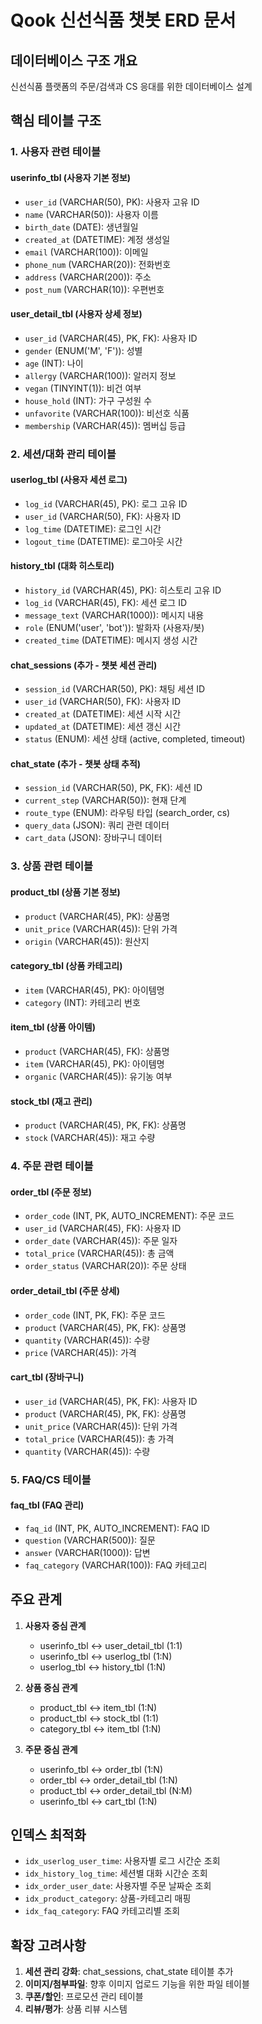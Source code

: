 # Qook 신선식품 챗봇 ERD 문서

## 데이터베이스 구조 개요
신선식품 플랫폼의 주문/검색과 CS 응대를 위한 데이터베이스 설계

## 핵심 테이블 구조

### 1. 사용자 관련 테이블

#### userinfo_tbl (사용자 기본 정보)
- `user_id` (VARCHAR(50), PK): 사용자 고유 ID
- `name` (VARCHAR(50)): 사용자 이름
- `birth_date` (DATE): 생년월일
- `created_at` (DATETIME): 계정 생성일
- `email` (VARCHAR(100)): 이메일
- `phone_num` (VARCHAR(20)): 전화번호
- `address` (VARCHAR(200)): 주소
- `post_num` (VARCHAR(10)): 우편번호

#### user_detail_tbl (사용자 상세 정보)
- `user_id` (VARCHAR(45), PK, FK): 사용자 ID
- `gender` (ENUM('M', 'F')): 성별
- `age` (INT): 나이
- `allergy` (VARCHAR(100)): 알러지 정보
- `vegan` (TINYINT(1)): 비건 여부
- `house_hold` (INT): 가구 구성원 수
- `unfavorite` (VARCHAR(100)): 비선호 식품
- `membership` (VARCHAR(45)): 멤버십 등급

### 2. 세션/대화 관리 테이블

#### userlog_tbl (사용자 세션 로그)
- `log_id` (VARCHAR(45), PK): 로그 고유 ID
- `user_id` (VARCHAR(50), FK): 사용자 ID
- `log_time` (DATETIME): 로그인 시간
- `logout_time` (DATETIME): 로그아웃 시간

#### history_tbl (대화 히스토리)
- `history_id` (VARCHAR(45), PK): 히스토리 고유 ID
- `log_id` (VARCHAR(45), FK): 세션 로그 ID
- `message_text` (VARCHAR(1000)): 메시지 내용
- `role` (ENUM('user', 'bot')): 발화자 (사용자/봇)
- `created_time` (DATETIME): 메시지 생성 시간

#### chat_sessions (추가 - 챗봇 세션 관리)
- `session_id` (VARCHAR(50), PK): 채팅 세션 ID
- `user_id` (VARCHAR(50), FK): 사용자 ID
- `created_at` (DATETIME): 세션 시작 시간
- `updated_at` (DATETIME): 세션 갱신 시간
- `status` (ENUM): 세션 상태 (active, completed, timeout)

#### chat_state (추가 - 챗봇 상태 추적)
- `session_id` (VARCHAR(50), PK, FK): 세션 ID
- `current_step` (VARCHAR(50)): 현재 단계
- `route_type` (ENUM): 라우팅 타입 (search_order, cs)
- `query_data` (JSON): 쿼리 관련 데이터
- `cart_data` (JSON): 장바구니 데이터

### 3. 상품 관련 테이블

#### product_tbl (상품 기본 정보)
- `product` (VARCHAR(45), PK): 상품명
- `unit_price` (VARCHAR(45)): 단위 가격
- `origin` (VARCHAR(45)): 원산지

#### category_tbl (상품 카테고리)
- `item` (VARCHAR(45), PK): 아이템명
- `category` (INT): 카테고리 번호

#### item_tbl (상품 아이템)
- `product` (VARCHAR(45), FK): 상품명
- `item` (VARCHAR(45), PK): 아이템명
- `organic` (VARCHAR(45)): 유기농 여부

#### stock_tbl (재고 관리)
- `product` (VARCHAR(45), PK, FK): 상품명
- `stock` (VARCHAR(45)): 재고 수량

### 4. 주문 관련 테이블

#### order_tbl (주문 정보)
- `order_code` (INT, PK, AUTO_INCREMENT): 주문 코드
- `user_id` (VARCHAR(45), FK): 사용자 ID
- `order_date` (VARCHAR(45)): 주문 일자
- `total_price` (VARCHAR(45)): 총 금액
- `order_status` (VARCHAR(20)): 주문 상태

#### order_detail_tbl (주문 상세)
- `order_code` (INT, PK, FK): 주문 코드
- `product` (VARCHAR(45), PK, FK): 상품명
- `quantity` (VARCHAR(45)): 수량
- `price` (VARCHAR(45)): 가격

#### cart_tbl (장바구니)
- `user_id` (VARCHAR(45), PK, FK): 사용자 ID
- `product` (VARCHAR(45), PK, FK): 상품명
- `unit_price` (VARCHAR(45)): 단위 가격
- `total_price` (VARCHAR(45)): 총 가격
- `quantity` (VARCHAR(45)): 수량

### 5. FAQ/CS 테이블

#### faq_tbl (FAQ 관리)
- `faq_id` (INT, PK, AUTO_INCREMENT): FAQ ID
- `question` (VARCHAR(500)): 질문
- `answer` (VARCHAR(1000)): 답변
- `faq_category` (VARCHAR(100)): FAQ 카테고리

## 주요 관계

1. **사용자 중심 관계**
   - userinfo_tbl ↔ user_detail_tbl (1:1)
   - userinfo_tbl ↔ userlog_tbl (1:N)
   - userlog_tbl ↔ history_tbl (1:N)

2. **상품 중심 관계**
   - product_tbl ↔ item_tbl (1:N)
   - product_tbl ↔ stock_tbl (1:1)
   - category_tbl ↔ item_tbl (1:N)

3. **주문 중심 관계**
   - userinfo_tbl ↔ order_tbl (1:N)
   - order_tbl ↔ order_detail_tbl (1:N)
   - product_tbl ↔ order_detail_tbl (N:M)
   - userinfo_tbl ↔ cart_tbl (1:N)

## 인덱스 최적화

- `idx_userlog_user_time`: 사용자별 로그 시간순 조회
- `idx_history_log_time`: 세션별 대화 시간순 조회  
- `idx_order_user_date`: 사용자별 주문 날짜순 조회
- `idx_product_category`: 상품-카테고리 매핑
- `idx_faq_category`: FAQ 카테고리별 조회

## 확장 고려사항

1. **세션 관리 강화**: chat_sessions, chat_state 테이블 추가
2. **이미지/첨부파일**: 향후 이미지 업로드 기능을 위한 파일 테이블
3. **쿠폰/할인**: 프로모션 관리 테이블
4. **리뷰/평가**: 상품 리뷰 시스템